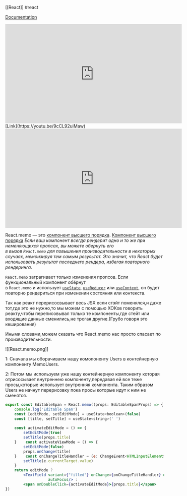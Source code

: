 [[React]] #react 

[Documentation](https://ru.reactjs.org/docs/react-api.html#reactmemo)

<iframe width="560" height="315" src="https://www.youtube.com/embed/9cCL92uiMaw" title="YouTube video player" frameborder="0" allow="accelerometer; autoplay; clipboard-write; encrypted-media; gyroscope; picture-in-picture" allowfullscreen></iframe>
[Link](https://youtu.be/9cCL92uiMaw)
<iframe width="560" height="315" src="https://www.youtube.com/embed/pEl0aoJkWYY" title="YouTube video player" frameborder="0" allow="accelerometer; autoplay; clipboard-write; encrypted-media; gyroscope; picture-in-picture" allowfullscreen></iframe>

React.memo — это [компонент высшего порядка](https://ru.reactjs.org/docs/higher-order-components.html).
[Компонент высшего порядка](https://ru.reactjs.org/docs/higher-order-components.html) _Если ваш компонент всегда рендерит одно и то же при неменяющихся пропсах, вы можете обернуть его в вызов `React.memo` для повышения производительности в некоторых случаях, мемоизируя тем самым результат. Это значит, что React будет использовать результат последнего рендера, избегая повторного рендеринга._

`React.memo` затрагивает только изменения пропсов. Если функциональный компонент обёрнут в `React.memo` и использует [`useState`](https://ru.reactjs.org/docs/hooks-state.html), [`useReducer`](https://ru.reactjs.org/docs/hooks-reference.html#usereducer) или [`useContext`](https://ru.reactjs.org/docs/hooks-reference.html#usecontext), он будет повторно рендериться при изменении состояния или контекста.

Так как реакт перерисосвывает весь JSX если стэйт поменялся,и даже тот,где это не нужно,то мы можем с помощью ХОКов говорить реакту,чтобы переписовывал только те компоненты,где стейт или входящие данные сменились,не трогая другие.(Грубо говоря это кеширования)

Иными словами,можем сказать что React.memo нас просто спасает по производительности. 


![[React.memo.png]]

1: Сначала мы оборачиваем нашу комопоненту Users в контейнерную компоненту MemoUsers. 

2: Потом мы используем уже нашу контейнерную компоненту которая отрисосывает внутреннею компоненту,передавая ей все теже просы,которые использует внутренняя компонента.  Таким образом Users не начнут перерисовку пока просы которые идут к ним не сменятся. 

```jsx
export const EditableSpan = React.memo((props: EditableSpanProps) => {  
    console.log('Editable Span')  
    const [editMode, setEditMode] = useState<boolean>(false)  
    const [title, setTitle] = useState<string>(' ')  
  
    const activateEditMode = () => {  
        setEditMode(true)  
        setTitle(props.title)  
    }    const activateViewMode = () => {  
        setEditMode(false)  
        props.onChange(title)  
    }    const onChangeTitleHandler = (e: ChangeEvent<HTMLInputElement>) => {  
        setTitle(e.currentTarget.value)  
    }  
    return editMode ?  
        <TextField variant={"filled"} onChange={onChangeTitleHandler} onBlur={activateViewMode} value={title}  
                   autoFocus/> :  
        <span onDoubleClick={activateEditMode}>{props.title}</span>  
})
```